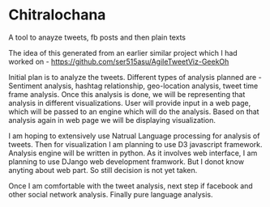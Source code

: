 # Chitralochana
A tool to anayze tweets, fb posts and then plain texts

The idea of this generated from an earlier similar project which I had worked on - https://github.com/ser515asu/AgileTweetViz-GeekOh

Initial plan is to analyze the tweets. Different types of analysis planned are - Sentiment analysis, hashtag relationship, geo-location analysis, tweet time frame analysis. Once this analysis is done, we will be representing that analysis in different visualizations. User will provide input in a web page, which will be passed to an engine which will do the analysis. Based on that analysis again in web page we will be displaying visualization.

I am hoping to extensively use Natrual Language processing for analysis of tweets. Then for visualization I am planning to use D3 javascript framework. Analysis engine will be written in python. As it involves web interface, I am planning to use DJango web development framwork. But I donot know anyting about web part. So still decision is not yet taken.

Once I am comfortable with the tweet analysis, next step if facebook and other social network analysis. Finally pure language analysis.
